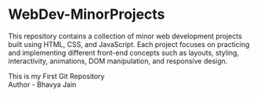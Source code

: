 # WebDev-MinorProjects
This repository contains a collection of minor web development projects built using HTML, CSS, and JavaScript. Each project focuses on practicing and implementing different front-end concepts such as layouts, styling, interactivity, animations, DOM manipulation, and responsive design.

This is my First Git Repository
<br>
Author - Bhavya Jain
